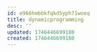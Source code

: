 ```yaml
---
id: e966hmbbkfqkd5yph71woeq
title: dynamicprogramming
desc: ''
updated: 1746446699180
created: 1746446699180
---
```

